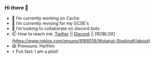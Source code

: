 ### Hi there 👋

- 🔭 I’m currently working on Cache
- 🌱 I’m currently revising for my GCSE's
- 👯 I’m looking to collaborate on discord bots
- 📫 How to reach me: [Twitter](https://www.twitter.com/wotanut1) || [Discord](https://www.discord.com/invite/G993wHvy5d) || [ROBLOX] (https://www.roblox.com/groups/9168518/Wotanut-Studios#!/about)
- 😄 Pronouns: He/Him
- ⚡ Fun fact: I am a pilot!
